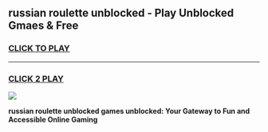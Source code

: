 
## russian roulette unblocked - Play Unblocked Gmaes & Free
<h3>
<a href="https://news.freeplayer.one?title=russian_roulette_unblocked&ref=23F">CLICK TO PLAY</a></h3>
<hr>

<h3>
<a href="https://news.freeplayer.one?title=russian_roulette_unblocked&ref=23F">CLICK 2 PLAY</a>
  
</h3>

<a href="https://news.freeplayer.one?title=russian_roulette_unblocked&ref=23F/"><img src="https://clearcache.store/games.png"></a>


**russian roulette unblocked games unblocked: Your Gateway to Fun and Accessible Online Gaming**
